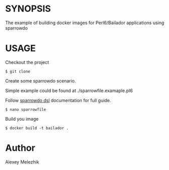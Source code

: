 # SYNOPSIS

The example of building docker images for Perl6/Bailador applications using sparrowdo

# USAGE


Checkout the project

    $ git clone

Create some sparrowdo scenario. 

Simple example could be found at ./sparrowfile.examaple.pl6

Follow [sparrowdo dsl](https://github.com/melezhik/sparrowdo/blob/master/core-dsl.md) documentation for full guide.

    $ nano sparrowfile 

Build you image 

    $ docker build -t bailador .



# Author

Alexey Melezhik


